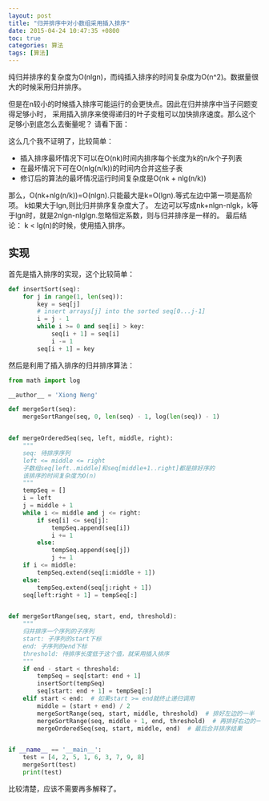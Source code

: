 ```yaml
---
layout: post
title: "归并排序中对小数组采用插入排序"
date: 2015-04-24 10:47:35 +0800
toc: true
categories: 算法
tags: [算法]
---
```


纯归并排序的复杂度为O(nlgn)，而纯插入排序的时间复杂度为O(n^2)。数据量很大的时候采用归并排序。

但是在n较小的时候插入排序可能运行的会更快点。因此在归并排序中当子问题变得足够小时，
采用插入排序来使得递归的叶子变粗可以加快排序速度。那么这个足够小到底怎么去衡量呢？ 请看下面：

这么几个我不证明了，比较简单：

* 插入排序最坏情况下可以在O(nk)时间内排序每个长度为k的n/k个子列表
* 在最坏情况下可在O(nlg(n/k))的时间内合并这些子表
* 修订后的算法的最坏情况运行时间复杂度是O(nk + nlg(n/k))

那么，O(nk+nlg(n/k))=O(nlgn).只能最大是k=O(lgn).等式左边中第一项是高阶项。
k如果大于lgn,则比归并排序复杂度大了。
左边可以写成nk+nlgn-nlgk，k等于lgn时，就是2nlgn-nlglgn.忽略恒定系数，则与归并排序是一样的。
最后结论： k < lg(n)的时候，使用插入排序。<!--more-->

## 实现

首先是插入排序的实现，这个比较简单：
``` python
def insertSort(seq):
    for j in range(1, len(seq)):
        key = seq[j]
        # insert arrays[j] into the sorted seq[0...j-1]
        i = j - 1
        while i >= 0 and seq[i] > key:
            seq[i + 1] = seq[i]
            i -= 1
        seq[i + 1] = key
```
然后是利用了插入排序的归并排序算法：
``` python
from math import log

__author__ = 'Xiong Neng'

def mergeSort(seq):
    mergeSortRange(seq, 0, len(seq) - 1, log(len(seq)) - 1)


def mergeOrderedSeq(seq, left, middle, right):
    """
    seq: 待排序序列
    left <= middle <= right
    子数组seq[left..middle]和seq[middle+1..right]都是排好序的
    该排序的时间复杂度为O(n)
    """
    tempSeq = []
    i = left
    j = middle + 1
    while i <= middle and j <= right:
        if seq[i] <= seq[j]:
            tempSeq.append(seq[i])
            i += 1
        else:
            tempSeq.append(seq[j])
            j += 1
    if i <= middle:
        tempSeq.extend(seq[i:middle + 1])
    else:
        tempSeq.extend(seq[j:right + 1])
    seq[left:right + 1] = tempSeq[:]


def mergeSortRange(seq, start, end, threshold):
    """
    归并排序一个序列的子序列
    start: 子序列的start下标
    end: 子序列的end下标
    threshold: 待排序长度低于这个值，就采用插入排序
    """
    if end - start < threshold:
        tempSeq = seq[start: end + 1]
        insertSort(tempSeq)
        seq[start: end + 1] = tempSeq[:]
    elif start < end:  # 如果start >= end就终止递归调用
        middle = (start + end) / 2
        mergeSortRange(seq, start, middle, threshold)  # 排好左边的一半
        mergeSortRange(seq, middle + 1, end, threshold)  # 再排好右边的一半
        mergeOrderedSeq(seq, start, middle, end)  # 最后合并排序结果


if __name__ == '__main__':
    test = [4, 2, 5, 1, 6, 3, 7, 9, 8]
    mergeSort(test)
    print(test)
```
比较清楚，应该不需要再多解释了。
